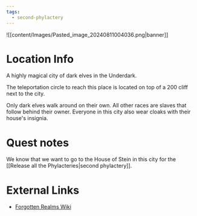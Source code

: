 ```yaml
---
tags:
  - second-phylactery
---
```

![[content/Images/Pasted_image_20240811004036.png|banner]]

# Location Info

A highly magical city of dark elves in the Underdark.

The teleportation circle to reach this place is located on top of a 200 cliff next to the city.

Only dark elves walk around on their own. All other races are slaves that follow behind their owner. Everyone in this city also wear cloaks with their house's insignia.

# Quest notes

We know that we want to go to the House of Stein in this city for the [[Release all the Phylacteries|second phylactery]].

# External Links

* [Forgotten Realms Wiki](https://forgottenrealms.fandom.com/wiki/Menzoberranzan)
